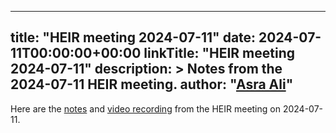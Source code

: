 <!-- mdformat off(yaml frontmatter) -->
---
title: "HEIR meeting 2024-07-11"
date: 2024-07-11T00:00:00+00:00
linkTitle: "HEIR meeting 2024-07-11"
description: >
    Notes from the 2024-07-11 HEIR meeting.
author: "[Asra Ali](https://github.com/asraa)"
---
<!-- mdformat on -->

Here are the
[notes](https://docs.google.com/document/d/1kP1kFKV6qrLVPv4CnIhmqO-7nMDFkCpvhzwIppJEDfU/edit?usp=sharing)
and
[video recording](https://drive.google.com/file/d/1-f5ZJ5h28FIgk_-LisNsYa77iuWPIAjU/view?usp=sharing)
from the HEIR meeting on 2024-07-11.

